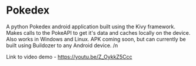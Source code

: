 # Pokedex
A python Pokedex android application built using the Kivy framework. Makes calls to the PokeAPI to get it's data and caches locally on the device. Also works in Windows and Linux. APK coming soon, but can currently be built using Buildozer to any Android device. /n

Link to video demo - https://youtu.be/Z_OykkZ5Ccc
